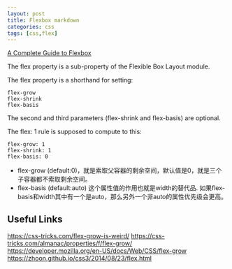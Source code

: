```yaml
---
layout: post
title: Flexbox markdown
categories: css 
tags: [css,flex]
---
```


[A Complete Guide to Flexbox](https://css-tricks.com/snippets/css/a-guide-to-flexbox/)

The flex property is a sub-property of the Flexible Box Layout module.



The flex property is a shorthand for setting:
```
flex-grow
flex-shrink
flex-basis
```
The second and third parameters (flex-shrink and flex-basis) are optional.

The flex: 1 rule is supposed to compute to this:
```
flex-grow: 1
flex-shrink: 1
flex-basis: 0
```
- flex-grow (default:0)，就是索取父容器的剩余空间，默认值是0，就是三个子容器都不索取剩余空间。
- flex-basis (default:auto) 这个属性值的作用也就是width的替代品.
如果flex-basis和width其中有一个是auto，那么另外一个非auto的属性优先级会更高。

## Useful Links

https://css-tricks.com/flex-grow-is-weird/
https://css-tricks.com/almanac/properties/f/flex-grow/
https://developer.mozilla.org/en-US/docs/Web/CSS/flex-grow
https://zhoon.github.io/css3/2014/08/23/flex.html
